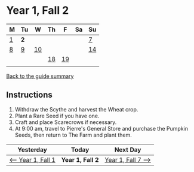 # Year 1, Fall 2

| M                          | Tu                        | W                         | Th                        | F                         | Sa                        | Su                        |
| -------------------------- | ------------------------- | ------------------------- | ------------------------- |-------------------------- | ------------------------- | ------------------------- |
| [1](year-1-fall-1.md)      | **2**                     |                           |                           |                           |                           | [7](year-1-fall-7.md)     |
| [8](year-1-fall-8.md)      | [9](year-1-fall-9.md)     | [10](year-1-fall-10.md)   |                           |                           |                           | [14](year-1-fall-14.md)   |
|                            |                           |                           | [18](year-1-fall-18.md)   | [19](year-1-fall-19.md)   |                           |                           |
|                            |                           |                           |                           |                           |                           |                           |

[Back to the guide summary](readme.md)

## Instructions

1. Withdraw the Scythe and harvest the Wheat crop.
2. Plant a Rare Seed if you have one.
3. Craft and place Scarecrows if necessary.
4. At 9:00 am, travel to Pierre's General Store and purchase the Pumpkin Seeds, then return to The Farm and plant them.

| Yesterday                                   | Today                 | Next Day                                    |
| ------------------------------------------- | --------------------- | ------------------------------------------- |
| [⟵ Year 1, Fall 1](year-1-fall-1.md)       | **Year 1, Fall 2**    | [Year 1, Fall 7 ⟶](year-1-fall-7.md)       |
